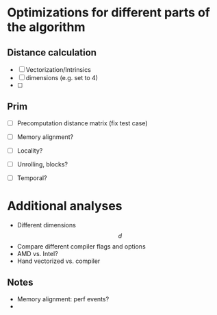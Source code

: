 # Optimizations for different parts of the algorithm


## Distance calculation
 - [ ] Vectorization/Intrinsics
 - [ ] dimensions (e.g. set to 4)
 - [ ] 


## Prim
 - [ ] Precomputation distance matrix (fix test case)
 - [ ] Memory alignment?
 - [ ] Locality?
 - [ ] Unrolling, blocks?
 - [ ] Temporal?



# Additional analyses
 * Different dimensions $$d$$
 * Compare different compiler flags and options
 * AMD vs. Intel?
 * Hand vectorized vs. compiler
 

 ## Notes
  * Memory alignment: perf events?
  * 